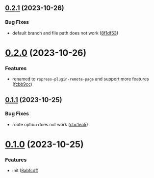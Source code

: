 ## [0.2.1](https://github.com/ulivz/rspress-plugin-load-readme/compare/v0.2.0...v0.2.1) (2023-10-26)


### Bug Fixes

* default branch and file path does not work ([8f1df53](https://github.com/ulivz/rspress-plugin-load-readme/commit/8f1df53d26ff60bf373bc08d86b6158361325071))



# [0.2.0](https://github.com/ulivz/rspress-plugin-load-readme/compare/v0.1.1...v0.2.0) (2023-10-26)


### Features

* renamed to `rspress-plugin-remote-page` and support more features ([fcbb9cc](https://github.com/ulivz/rspress-plugin-load-readme/commit/fcbb9ccf07cb1fda705cecd21c20235b7e62e0f7))



## [0.1.1](https://github.com/ulivz/rspress-plugin-load-readme/compare/v0.1.0...v0.1.1) (2023-10-25)


### Bug Fixes

* route option does not work ([cbc1ea5](https://github.com/ulivz/rspress-plugin-load-readme/commit/cbc1ea5aac323ee8a81a52a370a0e58d027772cc))



# [0.1.0](https://github.com/ulivz/rspress-plugin-load-readme/compare/8abfcdf0e9d85b902303f9b715c4e8dfe9aad4ea...v0.1.0) (2023-10-25)


### Features

* init ([8abfcdf](https://github.com/ulivz/rspress-plugin-load-readme/commit/8abfcdf0e9d85b902303f9b715c4e8dfe9aad4ea))



